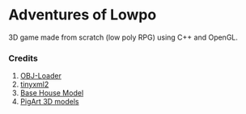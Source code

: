 # Adventures of Lowpo

3D game made from scratch (low poly RPG) using C++ and OpenGL.

### Credits

1. [OBJ-Loader](https://github.com/Bly7/OBJ-Loader)
2. [tinyxml2](https://github.com/leethomason/tinyxml2)
3. [Base House Model](https://sketchfab.com/models/ceb601dbd4d1495885280ebaa9435e03)
4. [PigArt 3D models](https://www.blendswap.com/blends/view/71743)